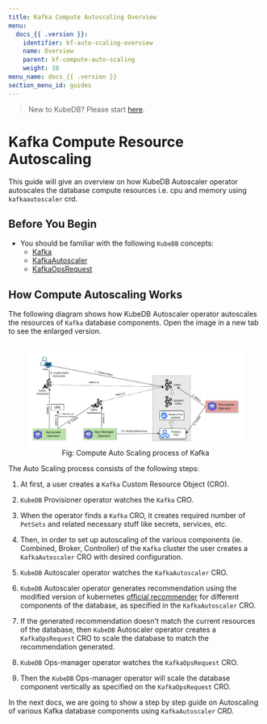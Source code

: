 ```yaml
---
title: Kafka Compute Autoscaling Overview
menu:
  docs_{{ .version }}:
    identifier: kf-auto-scaling-overview
    name: Overview
    parent: kf-compute-auto-scaling
    weight: 10
menu_name: docs_{{ .version }}
section_menu_id: guides
---
```


> New to KubeDB? Please start [here](/docs/README.md).

# Kafka Compute Resource Autoscaling

This guide will give an overview on how KubeDB Autoscaler operator autoscales the database compute resources i.e. cpu and memory using `kafkaautoscaler` crd.

## Before You Begin

- You should be familiar with the following `KubeDB` concepts:
  - [Kafka](/docs/guides/kafka/concepts/kafka.md)
  - [KafkaAutoscaler](/docs/guides/kafka/concepts/kafkaautoscaler.md)
  - [KafkaOpsRequest](/docs/guides/kafka/concepts/kafkaopsrequest.md)

## How Compute Autoscaling Works

The following diagram shows how KubeDB Autoscaler operator autoscales the resources of `Kafka` database components. Open the image in a new tab to see the enlarged version.

<figure align="center">
  <img alt="Compute Auto Scaling process of Kafka" src="/docs/images/day-2-operation/kafka/kf-compute-autoscaling.svg">
<figcaption align="center">Fig: Compute Auto Scaling process of Kafka</figcaption>
</figure>

The Auto Scaling process consists of the following steps:

1. At first, a user creates a `Kafka` Custom Resource Object (CRO).

2. `KubeDB` Provisioner operator watches the `Kafka` CRO.

3. When the operator finds a `Kafka` CRO, it creates required number of `PetSets` and related necessary stuff like secrets, services, etc.

4. Then, in order to set up autoscaling of the various components (ie. Combined, Broker, Controller) of the `Kafka` cluster the user creates a `KafkaAutoscaler` CRO with desired configuration.

5. `KubeDB` Autoscaler operator watches the `KafkaAutoscaler` CRO.

6. `KubeDB` Autoscaler operator generates recommendation using the modified version of kubernetes [official recommender](https://github.com/kubernetes/autoscaler/tree/master/vertical-pod-autoscaler/pkg/recommender) for different components of the database, as specified in the `KafkaAutoscaler` CRO.

7. If the generated recommendation doesn't match the current resources of the database, then `KubeDB` Autoscaler operator creates a `KafkaOpsRequest` CRO to scale the database to match the recommendation generated.

8. `KubeDB` Ops-manager operator watches the `KafkaOpsRequest` CRO.

9. Then the `KubeDB` Ops-manager operator will scale the database component vertically as specified on the `KafkaOpsRequest` CRO.

In the next docs, we are going to show a step by step guide on Autoscaling of various Kafka database components using `KafkaAutoscaler` CRD.
